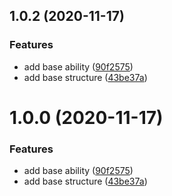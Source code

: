 ## 1.0.2 (2020-11-17)

### Features

- add base ability ([90f2575](https://github.com/mingtianyihou33/taro-sockjs-client/commit/90f25752be94b12f761ea9ef6f9d242b1e103b37))
- add base structure ([43be37a](https://github.com/mingtianyihou33/taro-sockjs-client/commit/43be37ad207d4831e98cb8367157107f076be46d))

# 1.0.0 (2020-11-17)

### Features

- add base ability ([90f2575](https://github.com/mingtianyihou33/taro-sockjs-client/commit/90f25752be94b12f761ea9ef6f9d242b1e103b37))
- add base structure ([43be37a](https://github.com/mingtianyihou33/taro-sockjs-client/commit/43be37ad207d4831e98cb8367157107f076be46d))
